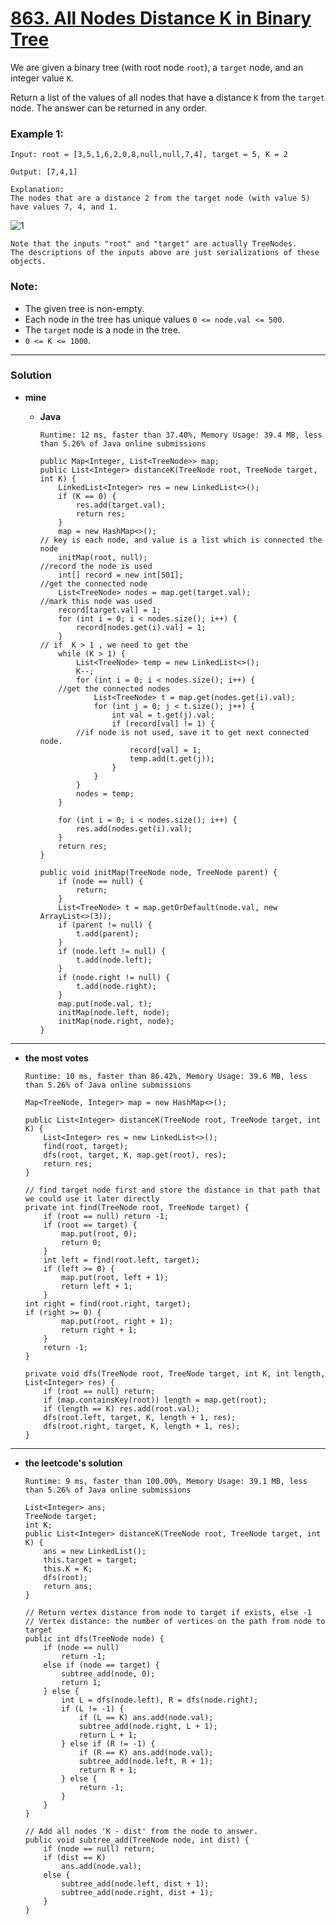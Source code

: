 # [863. All Nodes Distance K in Binary Tree](https://leetcode.com/problems/all-nodes-distance-k-in-binary-tree/)

We are given a binary tree (with root node `root`), a `target` node, and an integer value `K`.

Return a list of the values of all nodes that have a distance `K` from the `target` node.  The answer can be returned in any order.

 

### Example 1:
```
Input: root = [3,5,1,6,2,0,8,null,null,7,4], target = 5, K = 2

Output: [7,4,1]

Explanation: 
The nodes that are a distance 2 from the target node (with value 5)
have values 7, 4, and 1.
```
![1](https://s3-lc-upload.s3.amazonaws.com/uploads/2018/06/28/sketch0.png)
```
Note that the inputs "root" and "target" are actually TreeNodes.
The descriptions of the inputs above are just serializations of these objects.
```

### Note:
* The given tree is non-empty.
* Each node in the tree has unique values `0 <= node.val <= 500`.
* The `target` node is a node in the tree.
* `0 <= K <= 1000`.


---


### Solution
* **mine**
  * **Java**
    
    `Runtime: 12 ms, faster than 37.40%, Memory Usage: 39.4 MB, less than 5.26% of Java online submissions`
    ```
    public Map<Integer, List<TreeNode>> map;
    public List<Integer> distanceK(TreeNode root, TreeNode target, int K) {
        LinkedList<Integer> res = new LinkedList<>();
        if (K == 0) {
            res.add(target.val);
            return res;
        }
        map = new HashMap<>();
	// key is each node, and value is a list which is connected the node 
        initMap(root, null);
	//record the node is used 
        int[] record = new int[501];
	//get the connected node
        List<TreeNode> nodes = map.get(target.val);
	//mark this node was used
        record[target.val] = 1;
        for (int i = 0; i < nodes.size(); i++) {
            record[nodes.get(i).val] = 1;
        }
	// if  K > 1 , we need to get the 
        while (K > 1) {
            List<TreeNode> temp = new LinkedList<>();
            K--;
            for (int i = 0; i < nodes.size(); i++) {
		//get the connected nodes
                List<TreeNode> t = map.get(nodes.get(i).val);
                for (int j = 0; j < t.size(); j++) {
                    int val = t.get(j).val;
                    if (record[val] != 1) {
			//if node is not used, save it to get next connected node.
                        record[val] = 1;
                        temp.add(t.get(j));
                    }
                }
            }
            nodes = temp;
        }

        for (int i = 0; i < nodes.size(); i++) {
            res.add(nodes.get(i).val);
        }
        return res;
    }

    public void initMap(TreeNode node, TreeNode parent) {
        if (node == null) {
            return;
        }
        List<TreeNode> t = map.getOrDefault(node.val, new ArrayList<>(3));
        if (parent != null) {
            t.add(parent);
        }
        if (node.left != null) {
            t.add(node.left);
        }
        if (node.right != null) {
            t.add(node.right);
        }
        map.put(node.val, t);
        initMap(node.left, node);
        initMap(node.right, node);
    }
    ```
  
---


* **the most votes**

  `Runtime: 10 ms, faster than 86.42%, Memory Usage: 39.6 MB, less than 5.26% of Java online submissions`
  ```
  Map<TreeNode, Integer> map = new HashMap<>();

  public List<Integer> distanceK(TreeNode root, TreeNode target, int K) {
      List<Integer> res = new LinkedList<>();
      find(root, target);
      dfs(root, target, K, map.get(root), res);
      return res;
  }

  // find target node first and store the distance in that path that we could use it later directly
  private int find(TreeNode root, TreeNode target) {
      if (root == null) return -1;
      if (root == target) {
          map.put(root, 0);
          return 0;
      }
      int left = find(root.left, target);
      if (left >= 0) {
          map.put(root, left + 1);
          return left + 1;
      }
  int right = find(root.right, target);
  if (right >= 0) {
          map.put(root, right + 1);
          return right + 1;
      }
      return -1;
  }

  private void dfs(TreeNode root, TreeNode target, int K, int length, List<Integer> res) {
      if (root == null) return;
      if (map.containsKey(root)) length = map.get(root);
      if (length == K) res.add(root.val);
      dfs(root.left, target, K, length + 1, res);
      dfs(root.right, target, K, length + 1, res);
  }
  ```
  
---

* **the leetcode's solution**

  `Runtime: 9 ms, faster than 100.00%, Memory Usage: 39.1 MB, less than 5.26% of Java online submissions `
  ```
  List<Integer> ans;
  TreeNode target;
  int K;
  public List<Integer> distanceK(TreeNode root, TreeNode target, int K) {
      ans = new LinkedList();
      this.target = target;
      this.K = K;
      dfs(root);
      return ans;
  }

  // Return vertex distance from node to target if exists, else -1
  // Vertex distance: the number of vertices on the path from node to target
  public int dfs(TreeNode node) {
      if (node == null)
          return -1;
      else if (node == target) {
          subtree_add(node, 0);
          return 1;
      } else {
          int L = dfs(node.left), R = dfs(node.right);
          if (L != -1) {
              if (L == K) ans.add(node.val);
              subtree_add(node.right, L + 1);
              return L + 1;
          } else if (R != -1) {
              if (R == K) ans.add(node.val);
              subtree_add(node.left, R + 1);
              return R + 1;
          } else {
              return -1;
          }
      }
  }

  // Add all nodes 'K - dist' from the node to answer.
  public void subtree_add(TreeNode node, int dist) {
      if (node == null) return;
      if (dist == K)
          ans.add(node.val);
      else {
          subtree_add(node.left, dist + 1);
          subtree_add(node.right, dist + 1);
      }
  }
  ```
